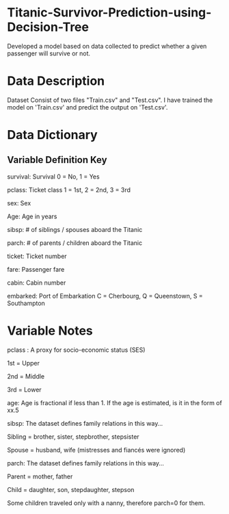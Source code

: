 # Titanic-Survivor-Prediction-using-Decision-Tree

Developed a model based on data collected to predict whether a given passenger will survive or not.

# Data Description

Dataset Consist of two files "Train.csv" and "Test.csv". I have trained the model on 'Train.csv' and predict the output on 'Test.csv'.

# Data Dictionary

Variable      Definition          Key
------------------------------------------------------------------
survival:         Survival           0 = No, 1 = Yes

pclass:          Ticket class   1 = 1st, 2 = 2nd, 3 = 3rd

sex:                  Sex   

Age:                 Age in years   

sibsp:        # of siblings / spouses aboard the Titanic  

parch:        # of parents / children aboard the Titanic  

ticket:        Ticket number   

fare:            Passenger fare  

cabin:         Cabin number   

embarked:    Port of Embarkation    C = Cherbourg, Q = Queenstown, S = Southampton

# Variable Notes

pclass : A proxy for socio-economic status (SES)

1st = Upper

2nd = Middle

3rd = Lower

age: Age is fractional if less than 1. If the age is estimated, is it in the form of xx.5

sibsp: The dataset defines family relations in this way…

Sibling = brother, sister, stepbrother, stepsister

Spouse = husband, wife (mistresses and fiancés were ignored)

parch: The dataset defines family relations in this way…

Parent = mother, father

Child = daughter, son, stepdaughter, stepson

Some children traveled only with a nanny, therefore parch=0 for them.

